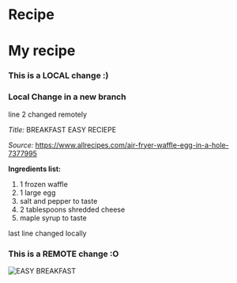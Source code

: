 # Recipe 
# My recipe

### This is a LOCAL change :)
### Local Change in a new branch


line 2 changed remotely

*Title:* BREAKFAST EASY RECIEPE

*Source:* https://www.allrecipes.com/air-fryer-waffle-egg-in-a-hole-7377995

**Ingredients list:**
1. 1 frozen waffle
2. 1 large egg
3. salt and pepper to taste
4. 2 tablespoons shredded cheese
5. maple syrup to taste



last line changed locally
### This is a REMOTE change :O

![EASY BREAKFAST](/recipe/recipe.jpg "EASY BREAKFAST")